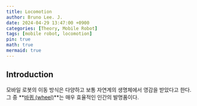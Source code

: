 ```yaml
---
title: Locomotion
author: Bruno Lee. J.
date: 2024-04-29 13:47:00 +0900
categories: [Theory, Mobile Robot]
tags: [mobile robot, locomotion]
pin: true
math: true
mermaid: true
---
```


## Introduction
모바일 로봇의 이동 방식은 다양하고 보통 자연계의 생명체에서 영감을 받았다고 한다. 그 중 **<u>바퀴 (wheel)</u>**는 매우 효율적인 인간의 발명품이다. 